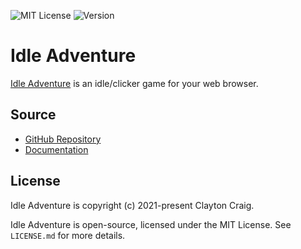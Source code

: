 ![MIT License](https://img.shields.io/github/license/Elekester/IdleAdventure)
![Version](https://img.shields.io/github/v/tag/elekester/idleadventure?label=release)

# Idle Adventure
[Idle Adventure](index.html) is an idle/clicker game for your web browser.

## Source
* [GitHub Repository](https://github.com/Elekester/IdleAdventure)
* [Documentation](docs/index.html)

## License

Idle Adventure is copyright (c) 2021-present Clayton Craig.

Idle Adventure is open-source, licensed under the MIT License. See ```LICENSE.md``` for more details.
